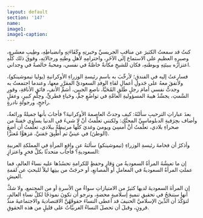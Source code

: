```yaml
---
layout: default
section: '147'
name:
image1: 
image1-caption: 
---
```

كنتُ قد سمعتُ الكثيرَ عن مناقبِ الجريسيِّ وخبرتِهِ وكَفَاءَتِهِِ وانضباطِهِ، وطِيبِ معشَرِهِ، وصبرِهِ العظيمِ على الاستماع إلى الآخَرِ، واحترامِهِ لأهلِ وطنِهِ ورجالاتِهِ، وفوقَ ذلك كلِّهِ اعتزازُه ببيئتِهِ وبوطنهِ، فكان للشيخِ مكانةٌ خاصَّةٌ في نفسي، ومحبةٌ خالصةٌ في وِجداني. 

فسارعتُ إليه في الفندقِ؛ لأرحِّبَ به باسمِ رئيسةِ الوزراءِ الأوكرانيةِ (يوليا تيموشينكو)، ولأتفقَ معهُ على جَدولِ أعمالِ لقاءِ الوفدِ السعوديِّ المقرَّرِ معها، وعندما اجتمعتُ به وجدتُّ نفسي أمامَ رجلٍ طَلقِ المُحَيَّا، ناصع الجبين، أشمِّ الأنفِ، فائقِ الأناقةِ، وقورِ السَّمتِ، يجسِّدُ هيبةَ المسؤوليةِ العامَّةِ في تواضُعٍ جمٍّ، وحَياءٍ فطريٍّ، وحِلْمٍ كبيرٍ، وعقلٍ راجحٍ، ورجولةٍ نادرةٍ.

بعدَ عباراتِ الترحيبِ سألتُهُ: كيف وجدتَّ العاصمةَ الأوكرانيةَ؟ فأجابَ بأنها جميلةٌ ورائعةٌ، وأضاف بحِرَفيةِ الدبلوماسيِّ المحنَّكِ: ولكنني تعلَّمتُ أنْ لا شيءَ في الدنيا يساوي حَفنةً من صحراءِ بلادي، تعلَّمتُ أنَّ أَمسِيَ ويوميَ وغديَ كلَّها مرتبطةٌ ببلادي، تعلَّمتُ أن أضعَ (الوطنَ) في عينيَّ ثم أُطْبِقَ جَفنيَّ، مَزهوًّا مُعتزًّا.

وأذكرُ أن فخامةَ رئيسةِ الوزراءِ (تيموشينكو) سألتهُ عن واقعِ المرأةِ في المملكةِ العربيةِ السعوديةِ؟ فأجاب متحدثًا بكلِّ فخرٍ واعتزازٍ: 

إن ما تعيشُهُ المرأةُ السعوديةُ من وَقارٍ وحفظٍ للكرامةِ تحسُدُها عليه نساءُ العالمِ، فما عملتِ المرأةُ السعوديةُ في المعاملِ أو المصانعِ، أو خرجَتْ من بيتِها ليلاً للبحثِ عن لقمةِ العيشِ.

 إن المرأةَ السعوديةَ لديها كثيرٌ من الامتيازاتِ سواءٌ من الأسرةِ أو من المجتمع، ولا شكَّ أنها ستنجَحُ في تحقيقِ تنميةٍ إسلاميةٍ محضةٍ، ونرجو أن تكونَ نموذجًا لكلِّ نساءِ العالمِ، لتؤكِّدَ أن الدِّينَ الإسلاميَّ الحنيفَ قد أعطى النساءَ حقوقَهُنَّ الاقتصاديةَ والاجتماعيةَ منذُ قرونٍ، وقبلَ أن تحصلَ النساءُ الغربيَّاتُ على قليلٍ من هذه الحقوقِ.
